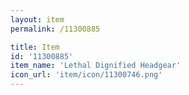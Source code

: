```yaml
---
layout: item
permalink: /11300885

title: Item
id: '11300885'
item_name: 'Lethal Dignified Headgear'
icon_url: 'item/icon/11300746.png'
---
```

